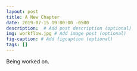 ```yaml
---
layout: post
title: A New Chapter
date: 2019-07-15 19:00:00 -0500
description:  # Add post description (optional)
img: workflow.jpg # Add image post (optional)
fig-caption: # Add figcaption (optional)
tags: []
---
```

Being worked on.
